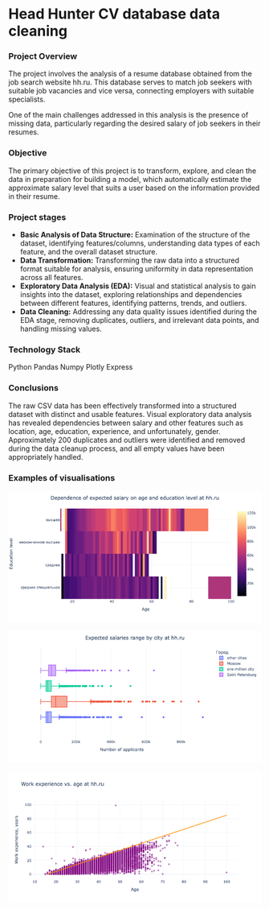 # Head Hunter CV database data cleaning

### Project Overview

The project involves the analysis of a resume database obtained from the job search website hh.ru. This database serves to match job seekers with suitable job vacancies and vice versa, connecting employers with suitable specialists.

One of the main challenges addressed in this analysis is the presence of missing data, particularly regarding the desired salary of job seekers in their resumes.

### Objective

The primary objective of this project is to transform, explore, and clean the data in preparation for building a model, which automatically estimate the approximate salary level that suits a user based on the information provided in their resume.


### Project stages

* **Basic Analysis of Data Structure:** Examination of the structure of the dataset, identifying features/columns, understanding data types of each feature, and the overall dataset structure.
* **Data Transformation:** Transforming the raw data into a structured format suitable for analysis, ensuring uniformity in data representation across all features.
* **Exploratory Data Analysis (EDA):** Visual and statistical analysis to gain insights into the dataset, exploring relationships and dependencies between different features, identifying patterns, trends, and outliers.
* **Data Cleaning:** Addressing any data quality issues identified during the EDA stage, removing duplicates, outliers, and irrelevant data points, and handling missing values.

### Technology Stack

Python
Pandas
Numpy
Plotly Express

### Conclusions

The raw CSV data has been effectively transformed into a structured dataset with distinct and usable features.
Visual exploratory data analysis has revealed dependencies between salary and other features such as location, age, education, experience, and unfortunately, gender.
Approximately 200 duplicates and outliers were identified and removed during the data cleanup process, and all empty values have been appropriately handled.

### Examples of visualisations 

![](img/age_education_salary_heatmap.png)

![](img/City_salary_boxplot.png)

![](img/experience_age_scatter.png)
